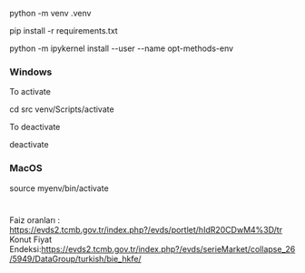 python -m venv .venv

pip install -r requirements.txt

python -m ipykernel install --user --name opt-methods-env

### Windows
To activate 


cd src
venv/Scripts/activate 

To deactivate

deactivate


### MacOS 
source myenv/bin/activate



# # 
Faiz oranları : https://evds2.tcmb.gov.tr/index.php?/evds/portlet/hIdR20CDwM4%3D/tr
Konut Fiyat Endeksi:https://evds2.tcmb.gov.tr/index.php?/evds/serieMarket/collapse_26/5949/DataGroup/turkish/bie_hkfe/